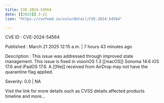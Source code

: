 ```yaml
---
title: CVE-2024-54564
date: [[2025]]-3-21
lien: "https://cvefeed.io/vuln/detail/CVE-2024-54564"

---
```


CVE ID : CVE-2024-54564

Published :  March 21
2025
12:15 a.m. | 7 hours
43 minutes ago

Description : This issue was addressed through improved state management. This issue is fixed in visionOS 1.3
[[macOS]] Sonoma 14.6
iOS 17.6 and iPadOS 17.6. A [[file]] received from AirDrop may not have the quarantine flag applied.

Severity: 0.0 | NA

Visit the link for more details
such as CVSS details
affected products
timeline
and more...
